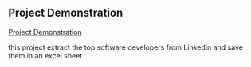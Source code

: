 ## Project Demonstration

[Project Demonstration](https://youtu.be/qNv1UWxKB-M)

this project extract the top software developers from LinkedIn and save them in an excel sheet
